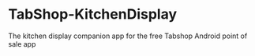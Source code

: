 # TabShop-KitchenDisplay
The kitchen display companion app for the free Tabshop Android point of sale app
